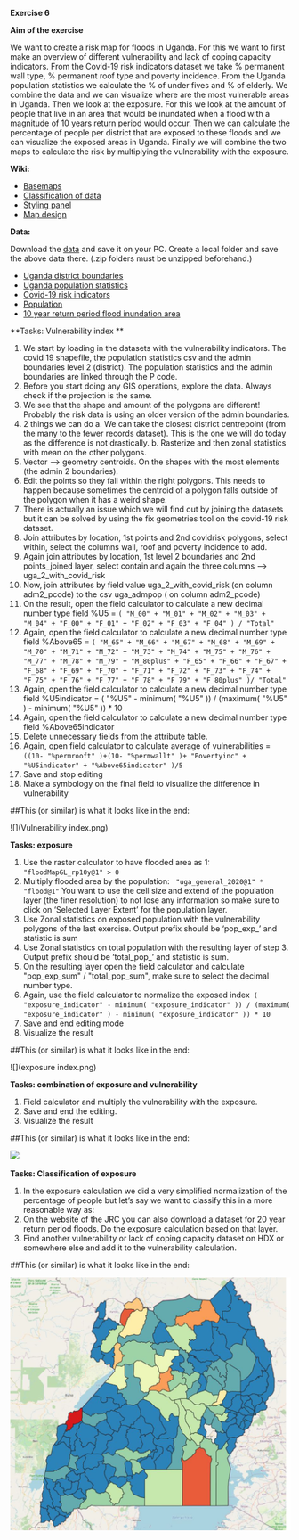 **Exercise 6**


**Aim of the exercise**

We want to create a risk map for floods in Uganda. For this we want to first make an overview of different vulnerability and lack of coping capacity indicators. From the Covid-19 risk indicators dataset we take % permanent wall type, % permanent roof type and poverty incidence. From the Uganda population statistics we calculate the % of under fives and % of elderly. We combine the data and we can visualize where are the most vulnerable areas in Uganda.
Then we look at the exposure. For this we look at the amount of people that live in an area that would be inundated when a flood with a magnitude of 10 years return period would occur. Then we can calculate the percentage of people per district that are exposed to these floods and we can visualize the exposed areas in Uganda.
Finally we will combine the two maps to calculate the risk by multiplying the vulnerability with the exposure.

**Wiki:**

- [Basemaps](https://gitlab.com/Alec-SE/gis-in-anticipatory-humanitarian-action/-/wikis/basemaps)
- [Classification of data](https://gitlab.com/Alec-SE/gis-in-anticipatory-humanitarian-action/-/wikis/Classification-of-data)
- [Styling panel](https://gitlab.com/Alec-SE/gis-in-anticipatory-humanitarian-action/-/wikis/Styling-panel)
- [Map design](https://gitlab.com/Alec-SE/gis-in-anticipatory-humanitarian-action/-/wikis/map-design)


**Data:**

Download the [data]() and save it on your PC. Create a local folder and save the above data there. (.zip folders must be unzipped beforehand.)


- [Uganda district boundaries](https://data.humdata.org/dataset/uganda-administrative-boundaries-admin-1-admin-3) 
- [Uganda population statistics](https://data.humdata.org/dataset/uganda-administrative-level-population-statistics#)
- [Covid-19 risk indicators](https://data.humdata.org/dataset/covid19_risk_index)
- [Population](https://data.humdata.org/dataset/highresolutionpopulationdensitymaps-uga)
- [10 year return period flood inundation area](https://data.jrc.ec.europa.eu/dataset/jrc-floods-floodmapgl_rp10y-tif)


**Tasks: Vulnerability index **
1. We start by loading in the datasets with the vulnerability indicators. The covid 19 shapefile, the population statistics csv and the admin boundaries level 2 (district). The population statistics and the admin boundaries are linked through the P code.
2. Before you start doing any GIS operations, explore the data. Always check if the projection is the same.
3. We see that the shape and amount of the polygons are different! Probably the risk data is using an older version of the admin boundaries.
4. 2 things we can do
	a. We can take the closest district centrepoint (from the many to the fewer records dataset). This is the one we will do today as the difference is not drastically.
	b. Rasterize and then zonal statistics with mean on the other polygons.
5. Vector --> geometry centroids. On the shapes with the most elements (the admin 2 boundaries).
6. Edit the points so they fall within the right polygons. This needs to happen because sometimes the centroid of a polygon falls outside of the polygon when it has a weird shape.
7. There is actually an issue which we will find out by joining the datasets but it can be solved by using the fix geometries tool on the covid-19 risk dataset.
8. Join attributes by location, 1st points and 2nd covidrisk polygons, select within, select the columns wall, roof and poverty incidence to add.
9. Again join attributes by location, 1st level 2 boundaries and 2nd points_joined layer, select contain and again the three columns --> uga_2_with_covid_risk
10. Now, join attributes by field value uga_2_with_covid_risk (on column adm2_pcode) to the csv uga_admpop ( on column adm2_pcode)
11. On the result, open the field calculator to calculate a new decimal number type field %U5 = 
`( "M_00" + "M_01" + "M_02" + "M_03" + "M_04" + "F_00" + "F_01" + "F_02" + "F_03" + "F_04" ) / "Total"`
12. Again, open the field calculator to calculate a new decimal number type field %Above65 =
`( "M_65" + "M_66" + "M_67" + "M_68" + "M_69" + "M_70" + "M_71" + "M_72" + "M_73" + "M_74" + "M_75" + "M_76" + "M_77" + "M_78" + "M_79" + "M_80plus" + "F_65" + "F_66" + "F_67" + "F_68" + "F_69" + "F_70" + "F_71" + "F_72" + "F_73" + "F_74" + "F_75" + "F_76" + "F_77" + "F_78" + "F_79" + "F_80plus" )/ "Total"`  
13. Again, open the field calculator to calculate a new decimal number type field %U5indicator = ( "%U5" - minimum( "%U5" )) / (maximum( "%U5" ) - minimum( "%U5" )) * 10
14. Again, open the field calculator to calculate a new decimal number type field %Above65indicator
15. Delete unnecessary fields from the attribute table.
16. Again, open field calculator to calculate average of vulnerabilities = `((10- "%permrooft" )+(10- "%permwallt" )+ "Povertyinc" + "%U5indicator" + "%Above65indicator" )/5` 
17. Save and stop editing
18. Make a symbology on the final field to visualize the difference in vulnerability

##This (or similar) is what it looks like in the end:

![](Vulnerability index.png) 

**Tasks: exposure**
1. Use the raster calculator to have flooded area as 1: `"floodMapGL_rp10y@1" > 0`
2. Multiply flooded area by the population: ` "uga_general_2020@1" * "flood@1"` You want to use the cell size and extend of the population layer (the finer resolution) to not lose any information so make sure to click on ‘Selected Layer Extent’ for the population layer.
3. Use Zonal statistics on exposed population with the vulnerability polygons of the last exercise. Output prefix should be ‘pop_exp_’ and statistic is sum
4. Use Zonal statistics on total population with the resulting layer of step 3. Output prefix should be ‘total_pop_’ and statistic is sum.
5. On the resulting layer open the field calculator and calculate "pop_exp_sum" / "total_pop_sum", make sure to select the decimal number type.
6. Again, use the field calculator to normalize the exposed index` ( "exposure_indicator" - minimum( "exposure_indicator" )) / (maximum( "exposure_indicator" ) - minimum( "exposure_indicator" )) * 10`
7. Save and end editing mode
8. Visualize the result

##This (or similar) is what it looks like in the end:

![](exposure index.png) 

**Tasks: combination of exposure and vulnerability**
1. Field calculator and multiply the vulnerability with the exposure.
2. Save and end the editing.
3. Visualize the result

##This (or similar) is what it looks like in the end:

![](Exercise_2.png) 

**Tasks: Classification of exposure**
1. In the exposure calculation we did a very simplified normalization of the percentage of people but let’s say we want to classify this in a more reasonable way as:
2. On the website of the JRC you can also download a dataset for 20 year return period floods. Do the exposure calculation based on that layer.
3. Find another vulnerability or lack of coping capacity dataset on HDX or somewhere else and add it to the vulnerability calculation.

##This (or similar) is what it looks like in the end:

![](combination_exposure_vulnerability.png) 
